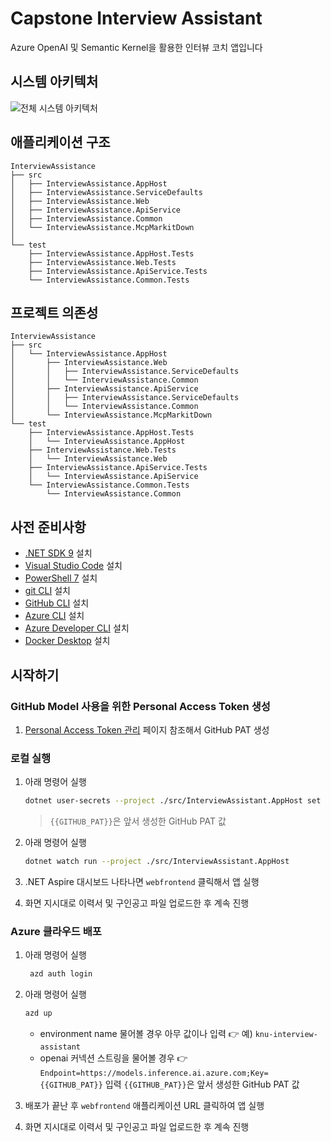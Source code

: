 # Capstone Interview Assistant

Azure OpenAI 및 Semantic Kernel을 활용한 인터뷰 코치 앱입니다

## 시스템 아키텍처

![전체 시스템 아키텍처](./images/architecture.png)

## 애플리케이션 구조

```text
InterviewAssistance
├── src
│   ├── InterviewAssistance.AppHost
│   ├── InterviewAssistance.ServiceDefaults
│   ├── InterviewAssistance.Web
│   ├── InterviewAssistance.ApiService
│   ├── InterviewAssistance.Common
│   └── InterviewAssistance.McpMarkitDown
│
└── test
    ├── InterviewAssistance.AppHost.Tests
    ├── InterviewAssistance.Web.Tests
    ├── InterviewAssistance.ApiService.Tests
    └── InterviewAssistance.Common.Tests
```

## 프로젝트 의존성

```text
InterviewAssistance
├── src
│   └── InterviewAssistance.AppHost
│       ├── InterviewAssistance.Web
│       │   ├── InterviewAssistance.ServiceDefaults
│       │   └── InterviewAssistance.Common
│       ├── InterviewAssistance.ApiService
│       │   ├── InterviewAssistance.ServiceDefaults
│       │   └── InterviewAssistance.Common
│       └── InterviewAssistance.McpMarkitDown
└── test
    ├── InterviewAssistance.AppHost.Tests
    │   └── InterviewAssistance.AppHost
    ├── InterviewAssistance.Web.Tests
    │   └── InterviewAssistance.Web
    ├── InterviewAssistance.ApiService.Tests
    │   └── InterviewAssistance.ApiService
    └── InterviewAssistance.Common.Tests
        └── InterviewAssistance.Common
```

## 사전 준비사항

-   [.NET SDK 9](https://dotnet.microsoft.com/download/dotnet/9.0) 설치
-   [Visual Studio Code](https://code.visualstudio.com/) 설치
-   [PowerShell 7](https://learn.microsoft.com/powershell/scripting/install/installing-powershell) 설치
-   [git CLI](https://git-scm.com/downloads) 설치
-   [GitHub CLI](https://cli.github.com/) 설치
-   [Azure CLI](https://learn.microsoft.com/cli/azure/install-azure-cli) 설치
-   [Azure Developer CLI](https://learn.microsoft.com/azure/developer/azure-developer-cli/install-azd) 설치
-   [Docker Desktop](https://docs.docker.com/get-started/introduction/get-docker-desktop/) 설치

## 시작하기

### GitHub Model 사용을 위한 Personal Access Token 생성

1. [Personal Access Token 관리](https://docs.github.com/ko/authentication/keeping-your-account-and-data-secure/managing-your-personal-access-tokens#personal-access-token-classic-%EB%A7%8C%EB%93%A4%EA%B8%B0) 페이지 참조해서 GitHub PAT 생성

### 로컬 실행

1. 아래 명령어 실행

    ```bash
    dotnet user-secrets --project ./src/InterviewAssistant.AppHost set ConnectionStrings:openai "Endpoint=https://models.inference.ai.azure.com;Key={{GITHUB_PAT}}"
    ```

    > `{{GITHUB_PAT}}`은 앞서 생성한 GitHub PAT 값

1. 아래 명령어 실행

    ```bash
    dotnet watch run --project ./src/InterviewAssistant.AppHost
    ```

1. .NET Aspire 대시보드 나타나면 `webfrontend` 클릭해서 앱 실행
1. 화면 지시대로 이력서 및 구인공고 파일 업로드한 후 계속 진행

### Azure 클라우드 배포

1. 아래 명령어 실행

    ```bash
     azd auth login
    ```

1. 아래 명령어 실행

    ```bash
    azd up
    ```

    - environment name 물어볼 경우 아무 값이나 입력 👉 예) `knu-interview-assistant`
    - openai 커넥션 스트링을 물어볼 경우 👉 `Endpoint=https://models.inference.ai.azure.com;Key={{GITHUB_PAT}}` 입력 `{{GITHUB_PAT}}`은 앞서 생성한 GitHub PAT 값

1. 배포가 끝난 후 `webfrontend` 애플리케이션 URL 클릭하여 앱 실행
1. 화면 지시대로 이력서 및 구인공고 파일 업로드한 후 계속 진행
